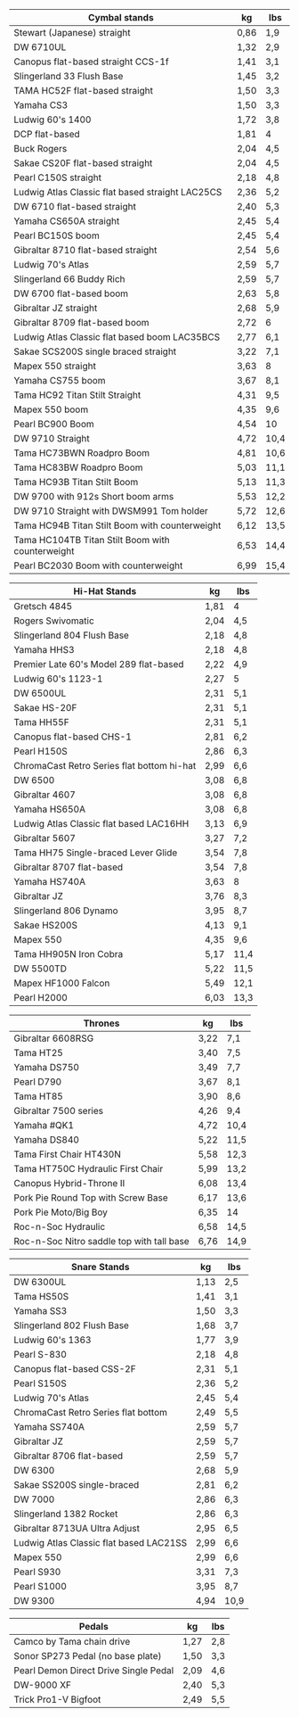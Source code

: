 Cymbal stands |kg |lbs |
---- |---- |---- |
Stewart (Japanese) straight |0,86 |1,9 |
DW 6710UL |1,32 |2,9 |
Canopus flat-based straight CCS-1f |1,41 |3,1 |
Slingerland 33 Flush Base |1,45 |3,2 |
TAMA HC52F flat-based straight |1,50 |3,3 |
Yamaha CS3 |1,50 |3,3 |
Ludwig 60's 1400 |1,72 |3,8 |
DCP flat-based |1,81 |4 |
Buck Rogers |2,04 |4,5 |
Sakae CS20F flat-based straight |2,04 |4,5 |
Pearl C150S straight |2,18 |4,8 |
Ludwig Atlas Classic flat based straight LAC25CS |2,36 |5,2 |
DW 6710 flat-based straight |2,40 |5,3 |
Yamaha CS650A straight |2,45 |5,4 |
Pearl BC150S boom |2,45 |5,4 |
Gibraltar 8710 flat-based straight |2,54 |5,6 |
Ludwig 70's Atlas |2,59 |5,7 |
Slingerland 66 Buddy Rich |2,59 |5,7 |
DW 6700 flat-based boom |2,63 |5,8 |
Gibraltar JZ straight |2,68 |5,9 |
Gibraltar 8709 flat-based boom |2,72 |6 |
Ludwig Atlas Classic flat based boom LAC35BCS |2,77 |6,1 |
Sakae SCS200S single braced straight |3,22 |7,1 |
Mapex 550 straight |3,63 |8 |
Yamaha CS755 boom |3,67 |8,1 |
Tama HC92 Titan Stilt Straight |4,31 |9,5 |
Mapex 550 boom |4,35 |9,6 |
Pearl BC900 Boom  |4,54 |10 |
DW 9710 Straight  |4,72 |10,4 |
Tama HC73BWN Roadpro Boom  |4,81 |10,6 |
Tama HC83BW Roadpro Boom  |5,03 |11,1 |
Tama HC93B Titan Stilt Boom  |5,13 |11,3 |
DW 9700 with 912s Short boom arms  |5,53 |12,2 |
DW 9710 Straight with DWSM991 Tom holder  |5,72 |12,6 |
Tama HC94B Titan Stilt Boom with counterweight  |6,12 |13,5 |
Tama HC104TB Titan Stilt Boom with counterweight  |6,53 |14,4 |
Pearl BC2030 Boom with counterweight  |6,99 |15,4 |

Hi-Hat Stands |kg |lbs |
---- |---- |---- |
Gretsch 4845 |1,81 |4 |
Rogers Swivomatic |2,04 |4,5 |
Slingerland 804 Flush Base |2,18 |4,8 |
Yamaha HHS3 |2,18 |4,8 |
Premier Late 60's Model 289 flat-based |2,22 |4,9 |
Ludwig 60's 1123-1 |2,27 |5 |
DW 6500UL |2,31 |5,1 |
Sakae HS-20F |2,31 |5,1 |
Tama HH55F |2,31 |5,1 |
Canopus flat-based CHS-1 |2,81 |6,2 |
Pearl H150S |2,86 |6,3 |
ChromaCast Retro Series flat bottom hi-hat |2,99 |6,6 |
DW 6500 |3,08 |6,8 |
Gibraltar 4607 |3,08 |6,8 |
Yamaha HS650A |3,08 |6,8 |
Ludwig Atlas Classic flat based LAC16HH |3,13 |6,9 |
Gibraltar 5607 |3,27 |7,2 |
Tama HH75 Single-braced Lever Glide |3,54 |7,8 |
Gibraltar 8707 flat-based |3,54 |7,8 |
Yamaha HS740A |3,63 |8 |
Gibraltar JZ |3,76 |8,3 |
Slingerland 806 Dynamo |3,95 |8,7 |
Sakae HS200S |4,13 |9,1 |
Mapex 550 |4,35 |9,6 |
Tama HH905N Iron Cobra  |5,17 |11,4 |
DW 5500TD  |5,22 |11,5 |
Mapex HF1000 Falcon  |5,49 |12,1 |
Pearl H2000  |6,03 |13,3 |

Thrones  |kg |lbs |
---- |---- |---- |
Gibraltar 6608RSG |3,22 |7,1 |
Tama HT25 |3,40 |7,5 |
Yamaha DS750 |3,49 |7,7 |
Pearl D790 |3,67 |8,1 |
Tama HT85 |3,90 |8,6 |
Gibraltar 7500 series |4,26 |9,4 |
Yamaha #QK1  |4,72 |10,4 |
Yamaha DS840  |5,22 |11,5 |
Tama First Chair HT430N  |5,58 |12,3 |
Tama HT750C Hydraulic First Chair  |5,99 |13,2 |
Canopus Hybrid-Throne II  |6,08 |13,4 |
Pork Pie Round Top with Screw Base  |6,17 |13,6 |
Pork Pie Moto/Big Boy  |6,35 |14 |
Roc-n-Soc Hydraulic  |6,58 |14,5 |
Roc-n-Soc Nitro saddle top with tall base  |6,76 |14,9 |

Snare Stands |kg |lbs |
---- |---- |---- |
DW 6300UL |1,13 |2,5 |
Tama HS50S |1,41 |3,1 |
Yamaha SS3 |1,50 |3,3 |
Slingerland 802 Flush Base |1,68 |3,7 |
Ludwig 60's 1363 |1,77 |3,9 |
Pearl S-830 |2,18 |4,8 |
Canopus flat-based CSS-2F |2,31 |5,1 |
Pearl S150S |2,36 |5,2 |
Ludwig 70's Atlas |2,45 |5,4 |
ChromaCast Retro Series flat bottom |2,49 |5,5 |
Yamaha SS740A  |2,59 |5,7 |
Gibraltar JZ |2,59 |5,7 |
Gibraltar 8706 flat-based |2,59 |5,7 |
DW 6300 |2,68 |5,9 |
Sakae SS200S single-braced |2,81 |6,2 |
DW 7000 |2,86 |6,3 |
Slingerland 1382 Rocket |2,86 |6,3 |
Gibraltar 8713UA Ultra Adjust |2,95 |6,5 |
Ludwig Atlas Classic flat based LAC21SS |2,99 |6,6 |
Mapex 550 |2,99 |6,6 |
Pearl S930 |3,31 |7,3 |
Pearl S1000 |3,95 |8,7 |
DW 9300  |4,94 |10,9 |

Pedals  |kg |lbs |
---- |---- |---- |
Camco by Tama chain drive |1,27 |2,8 |
Sonor SP273 Pedal (no base plate) |1,50 |3,3 |
Pearl Demon Direct Drive Single Pedal |2,09 |4,6 |
DW-9000 XF |2,40 |5,3 |
Trick Pro1-V Bigfoot |2,49 |5,5 |
